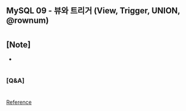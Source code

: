 ## MySQL 09 - 뷰와 트리거 (View, Trigger, UNION, @rownum)

#

## [Note]

-

#

### [Q&A]

#

[Reference](https://www.youtube.com/watch?v=EwFqLxxa8uI&list=PLEOnZ6GeucBU7FR26mn9d3Mxqc8V81yHX&index=9)
